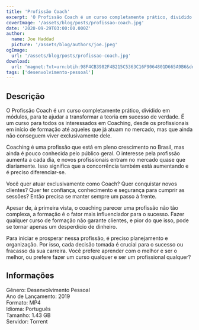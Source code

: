 ```yaml
---
title: 'Profissão Coach'
excerpt: 'O Profissão Coach é um curso completamente prático, dividido em módulos, para te ajudar a transformar a teoria em sucesso de verdade. É um curso para todos os interessados em Coaching, desde os profissionais em início de formação até aqueles que já atuam no mercado, mas que ainda não conse'
coverImage: '/assets/blog/posts/profissao-coach.jpg'
date: '2020-09-29T03:00:00.000Z'
author:
  name: Joe Haddad
  picture: '/assets/blog/authors/joe.jpeg'
ogImage:
  url: '/assets/blog/posts/profissao-coach.jpg'
download:
  url: 'magnet:?xt=urn:btih:98F4CB3982F4B215C5363C16F9064801D665A9B6&dn=Profiss%c3%a3o%20Coach%20-%20Geronimo%20Theml&tr=udp%3a%2f%2ftracker.openbittorrent.com%3a1337%2fannounce&tr=udp%3a%2f%2ftracker.opentrackr.org%3a1337%2fannounce'
tags: ['desenvolvimento-pessoal']
---
```

<h2>Descrição</h2>
<p></p><p>O Profissão Coach é um curso completamente prático, dividido em módulos, para te ajudar a transformar a teoria em sucesso de verdade. É um curso para todos os interessados em Coaching, desde os profissionais em início de formação até aqueles que já atuam no mercado, mas que ainda não conseguem viver exclusivamente dele.</p><p>Coaching é uma profissão que está em pleno crescimento no Brasil, mas ainda é pouco conhecida pelo público geral. O interesse pela profissão aumenta a cada dia, e novos profissionais entram no mercado quase que diariamente. Isso significa que a concorrência também está aumentando e é preciso diferenciar-se.</p><p>Você quer atuar exclusivamente como Coach? Quer conquistar novos clientes? Quer ter confiança, conhecimento e segurança para cumprir as sessões? Então precisa se manter sempre um passo à frente.</p><p>Apesar de, à primeira vista, o coaching parecer uma profissão não tão complexa, a formação é o fator mais influenciador para o sucesso. Fazer qualquer curso de formação não garante clientes, e pior do que isso, pode se tornar apenas um desperdício de dinheiro.</p><p>Para iniciar e prosperar nessa profissão, é preciso planejamento e organização. Por isso, cada decisão tomada é crucial para o sucesso ou fracasso da sua carreira. Você prefere aprender com o melhor e ser o melhor, ou prefere fazer um curso qualquer e ser um profissional qualquer?</p><h2>Informações</h2><p>Gênero: Desenvolvimento Pessoal<br/>Ano de Lançamento: 2019<br/>Formato: MP4<br/>Idioma: Português<br/>Tamanho: 1.43 GB<br/>Servidor: Torrent</p>